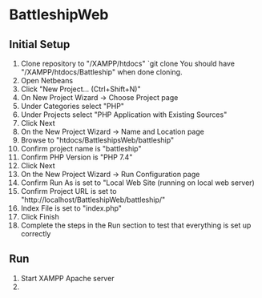 # BattleshipWeb


## Initial Setup
1. Clone repository to "<path>/XAMPP/htdocs"
    `git clone 
    You should have "<path>/XAMPP/htdocs/Battleship" when done cloning.
1. Open Netbeans
2. Click "New Project... (Ctrl+Shift+N)"
3. On New Project Wizard -> Choose Project page
  1. Under Categories select "PHP"
  2. Under Projects select "PHP Application with Existing Sources"
  3. Click Next
7. On the New Project Wizard -> Name and Location page
  8. Browse to "htdocs/BattleshipsWeb/battleship"
  9. Confirm project name is "battleship"
  10. Confirm PHP Version is "PHP 7.4"
  11. Click Next
12. On the New Project Wizard -> Run Configuration page
  13. Confirm Run As is set to "Local Web Site (running on local web server)
  14. Confirm Project URL is set to "http://localhost/BattleshipWeb/battleship/"
  15. Index File is set to "index.php"
  16. Click Finish
17. Complete the steps in the Run section to test that everything is set up correctly

## Run
1. Start XAMPP Apache server
2. 
